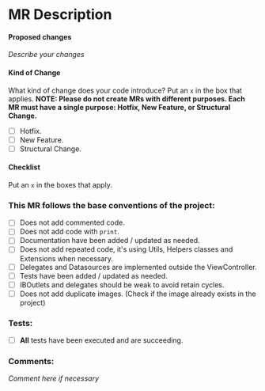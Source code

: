 # MR Description

#### Proposed changes

*Describe your changes*

#### Kind of Change
What kind of change does your code introduce? Put an ```x``` in the box that applies.
**NOTE: Please do not create MRs with different purposes. Each MR must have a single purpose: Hotfix, New Feature, or Structural Change.**

- [ ] Hotfix.    
- [ ] New Feature. 
- [ ] Structural Change.  

#### Checklist

Put an ```x``` in the boxes that apply.

### This MR follows the base conventions of the project:
- [ ] Does not add commented code.
- [ ] Does not add code with ```print```.
- [ ] Documentation have been added / updated as needed.
- [ ] Does not add repeated code, it's using Utils, Helpers classes and Extensions when necessary.
- [ ] Delegates and Datasources are implemented outside the ViewController.
- [ ] Tests have been added / updated as needed.
- [ ] IBOutlets and delegates should be weak to avoid retain cycles.
- [ ] Does not add duplicate images. (Check if the image already exists in the project)

### Tests:
- [ ] **All** tests have been executed and are succeeding.

### Comments:

*Comment here if necessary*

